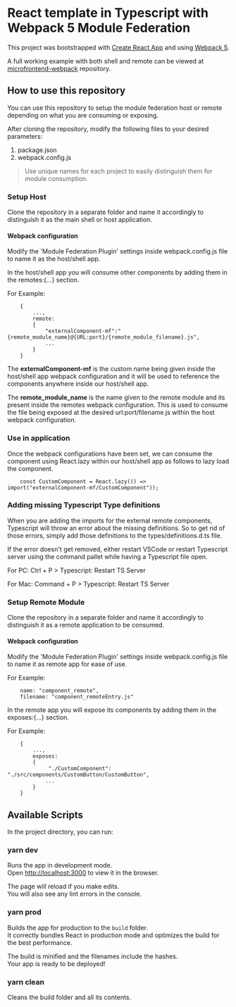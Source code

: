 # React template in Typescript with Webpack 5 Module Federation

This project was bootstrapped with [Create React App](https://github.com/facebook/create-react-app) and using [Webpack 5](https://webpack.js.org/).

A full working example with both shell and remote can be viewed at [microfrontend-webpack](https://github.com/Gammaalpha/microfrontend-webpack) repository.

## How to use this repository

You can use this repository to setup the module federation host or remote depending on what you are consuming or exposing.

After cloning the repository, modify the following files to your desired parameters:

1. package.json
1. webpack.config.js

> Use unique names for each project to easily distinguish them for module consumption.

### Setup Host

Clone the repository in a separate folder and name it accordingly to distinguish it as the main shell or host application.

#### Webpack configuration

Modify the 'Module Federation Plugin' settings inside webpack.config.js file to name it as the host/shell app.

In the host/shell app you will consume other components by adding them in the remotes:{...} section.

For Example:

```javascript:
    {
        ...,
        remote:
        {
            "externalComponent-mf":"{remote_module_name}@{URL:port}/{remote_module_filename}.js",
            ...
        }
    }
```

The **externalComponent-mf** is the custom name being given inside the host/shell app webpack configuration and it will be used to reference the components anywhere inside our host/shell app.

The **remote_module_name** is the name given to the remote module and its present inside the remotes webpack configuration. This is used to consume the file being exposed at the desired url:port/filename.js within the host webpack configuration.

### Use in application

Once the webpack configurations have been set, we can consume the component using React.lazy within our host/shell app as follows to lazy load the component.

```javascript:
    const CustomComponent = React.lazy(() => import("externalComponent-mf/CustomComponent"));
```

### Adding missing Typescript Type definitions

When you are adding the imports for the external remote components, Typescript will throw an error about the missing definitions. So to get rid of those errors, simply add those definitions to the types/definitions.d.ts file.

If the error doesn't get removed, either restart VSCode or restart Typescript server using the command pallet while having a Typescript file open.

For PC: Ctrl + P > Typescript: Restart TS Server

For Mac: Command + P > Typescript: Restart TS Server

### Setup Remote Module

Clone the repository in a separate folder and name it accordingly to distinguish it as a remote application to be consumed.

#### Webpack configuration

Modify the 'Module Federation Plugin' settings inside webpack.config.js file to name it as remote app for ease of use.

For Example:

```
    name: "component_remote",
    filename: "component_remoteEntry.js"
```

In the remote app you will expose its components by adding them in the exposes:{...} section.

For Example:

```javascript:
    {
        ...,
        exposes:
        {
             "./CustomComponent": "./src/components/CustomButton/CustomButton",
            ...
        }
    }
```

## Available Scripts

In the project directory, you can run:

### yarn dev

Runs the app in development mode.\
Open [http://localhost:3000](http://localhost:3000) to view it in the browser.

The page will reload if you make edits.\
You will also see any lint errors in the console.

### yarn prod

Builds the app for production to the `build` folder.\
It correctly bundles React in production mode and optimizes the build for the best performance.

The build is minified and the filenames include the hashes.\
Your app is ready to be deployed!

### yarn clean

Cleans the build folder and all its contents.
